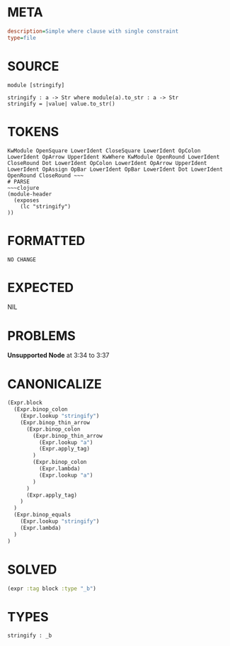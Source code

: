 # META
~~~ini
description=Simple where clause with single constraint
type=file
~~~
# SOURCE
~~~roc
module [stringify]

stringify : a -> Str where module(a).to_str : a -> Str
stringify = |value| value.to_str()
~~~
# TOKENS
~~~text
KwModule OpenSquare LowerIdent CloseSquare LowerIdent OpColon LowerIdent OpArrow UpperIdent KwWhere KwModule OpenRound LowerIdent CloseRound Dot LowerIdent OpColon LowerIdent OpArrow UpperIdent LowerIdent OpAssign OpBar LowerIdent OpBar LowerIdent Dot LowerIdent OpenRound CloseRound ~~~
# PARSE
~~~clojure
(module-header
  (exposes
    (lc "stringify")
))
~~~
# FORMATTED
~~~roc
NO CHANGE
~~~
# EXPECTED
NIL
# PROBLEMS
**Unsupported Node**
at 3:34 to 3:37

# CANONICALIZE
~~~clojure
(Expr.block
  (Expr.binop_colon
    (Expr.lookup "stringify")
    (Expr.binop_thin_arrow
      (Expr.binop_colon
        (Expr.binop_thin_arrow
          (Expr.lookup "a")
          (Expr.apply_tag)
        )
        (Expr.binop_colon
          (Expr.lambda)
          (Expr.lookup "a")
        )
      )
      (Expr.apply_tag)
    )
  )
  (Expr.binop_equals
    (Expr.lookup "stringify")
    (Expr.lambda)
  )
)
~~~
# SOLVED
~~~clojure
(expr :tag block :type "_b")
~~~
# TYPES
~~~roc
stringify : _b
~~~
